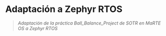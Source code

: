# Adaptación a Zephyr RTOS

> _Adaptación de la práctica Ball_Balance_Project de SOTR en MaRTE OS a Zephyr RTOS_
